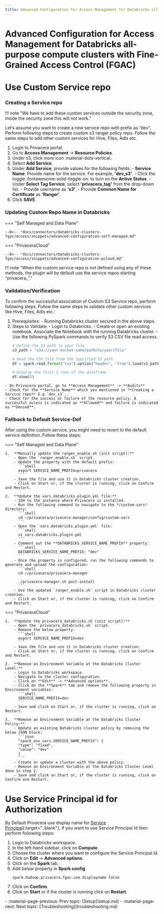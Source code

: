 ```yaml
---
title: Advanced Configuration for Access Management for Databricks all-purpose compute clusters with Fine-Grained Access Control (FGAC)
---
```


# Advanced Configuration for Access Management for Databricks all-purpose compute clusters with Fine-Grained Access Control (FGAC)

# Use Custom Service repo

### Creating a Service repo

!!! note "We have to add these custom services outside the security zone, inside the security zone this will not work."

Let’s assume you want to create a new service repo with prefix as “dev”. Perform following steps to create custom s3 ranger policy repo. Follow the same steps to add other custom services for Hive, Files, Adls etc.

  1. Login to Privacera portal.
  2. Go to **Access Management** -> **Resource Policies**.
  3. Under s3, click more icon :material-dots-vertical:.
  4. Select **Add Service**.
  5. Under **Add Service**, provide values for the following fields:
  	- **Service Name**: Provide name for the service. For example, **'dev_s3'**.
  	- Click the toggle :fontawesome-solid-toggle-on: to turn on the **Active Status**.
  	- Under **Select Tag Service**, select **'privacera_tag'** from the drop-down list.
  	- Provide username as **'s3'**.
  	- Provide **Common Name for Certificate** as **'Ranger'**.
  6. Click **SAVE**.


### Updating Custom Repo Name in Databricks

=== "Self Managed and Data Plane"

    --8<-- "docs/connectors/databricks-clusters-fgac/access/snippets/advanced-configuration-self-managed.md"

=== "PrivaceraCloud"

    --8<-- "docs/connectors/databricks-clusters-fgac/access/snippets/advanced-configuration-pcloud.md"


!!! note "When the custom service repo is not defined using any of these methods, the plugin will by default use the service repos starting “privacera_”."


### Validation/Verification

To confirm the successful association of Custom S3 Service repo, perform following steps. Follow the same steps to validate other custom services like Hive, Files, Adls etc.:

  1. Prerequisites:
    - Running Databricks cluster secured in the above steps.
  2. Steps to Validate:
    - Login to Databricks.
    - Create or open an existing notebook. Associate the Notebook with the running Databricks cluster.
    - Use the following PySpark commands to verify S3 CSV file read access.
      ```python
      # Define the S3 path to your file
      s3_path = "s3a://your-bucket-name/path/to/your/file"

      # Read the CSV file from the specified S3 path
      df = spark.read.format("csv").option("header", "true").load(s3_path)

      # Display the first 5 rows of the dataframe
      df.show(5)
      ```
    - On Privacera portal, go to **Access Management** -> **Audits**
    - Check for the **Service Name** which you mentioned in **Creating a Service repo** E.g `dev_s3`..
    - Check for the success or failure of the resource policy. A successful access is indicated as **Allowed** and failure is indicated as **Denied**.


### Fallback to Default Service-Def

After using the custom service, you might need to revert to the default service definition. Follow these steps:

=== "Self Managed and Data Plane"

    1.  **Manually update the ranger_enable.sh (init script):**
        - Open the `ranger_enable.sh` script.
        - Update the property with the default prefix:
          ```shell
          export SERVICE_NAME_PREFIX=privacera
          ```
        - Save the file and use it in Databricks cluster creation.
        - Click on Start or, if the cluster is running, click on Confirm and Restart.

    2.  **Update the vars.databricks.plugin.yml file:**
        - SSH to the instance where Privacera is installed.
        - Run the following command to navigate to the */custom-vars* directory:
          ```shell
          cd ~/privacera/privacera-manager/config/custom-vars
          ```
        - Open the `vars.databricks.plugin.yml` file:
          ```shell
          vi vars.databricks.plugin.yml
          ```
        - Comment out the **DATABRICKS_SERVICE_NAME_PREFIX** property:
          ```shell
          DATABRICKS_SERVICE_NAME_PREFIX: "dev"
          ```
        - Once the property is configured, run the following commands to generate and upload the configuration:
          ```shell
          cd ~/privacera/privacera-manager

          ./privacera-manager.sh post-install
          ```
        - Use the updated `ranger_enable.sh` script in Databricks cluster creation.
        - Click on Start or, if the cluster is running, click on Confirm and Restart.


=== "PrivaceraCloud"

    1.  **Update the privacera_databricks.sh (init script):**
        - Open the `privacera_databricks.sh` script.
        - Remove the below property:
          ```shell
          export SERVICE_NAME_PREFIX=dev
          ```
        - Save the file and use it in Databricks cluster creation.
        - Click on Start or, if the cluster is running, click on Confirm and Restart.

    2.  **Remove an Environment Variable at the Databricks Cluster Level:**
        - Login to Databricks workspace.
        - Navigate to the cluster configuration.
        - Click on **Edit** -> **Advanced options**.
        - Click on the **Spark** tab and remove the following property in Environment variables:
          ```shell
          SERVICE_NAME_PREFIX=dev
          ```
        - Save and click on Start or, if the cluster is running, click on Restart.

    3.  **Remove an Environment Variable at the Databricks Cluster Policy:**
        - Update an existing Databricks cluster policy by removing the below JSON block:
          ```json
          "spark_env_vars.SERVICE_NAME_PREFIX": {
          "type": "fixed",
          "value": "dev"
          }
          ```
        - Create or update a cluster with the above policy.
        - Remove an Environment Variable at the Databricks Cluster Level done in step 2.
        - Save and click on Start or, if the cluster is running, click on Confirm and Restart.


# Use Service Principal id for Authorization

By Default Privacera use display name for [Service Principal](https://docs.databricks.com/en/admin/users-groups/service-principals.html){:target="_blank"}, if you want to use Service Principal Id then perform following steps:

  1. Login to Databricks workspace.
  2. In the left-hand sidebar, click on **Compute**.
  3. Choose the cluster where you want to configure the Service Principal Id.
  4. Click on **Edit** -> **Advanced options**.
  5. Click on the **Spark** tab.
  6. Add below property in **Spark config**
  	 ```shell
  	 spark.hadoop.privacera.fgac.use.displayname false
  	 ```
  7. Click on **Confirm**.
  8. Click on **Start** or if the cluster is running click on **Restart**.


<div class="grid cards" markdown>
-   :material-page-previous: Prev topic: [Setup](setup.md)
-   :material-page-next: Next topic: [Troubleshooting](troubleshooting.md)
</div>